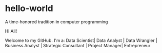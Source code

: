 # hello-world
A time-honored tradition in computer programming

Hi All!

Welcome to my GitHub. I'm a:
Data Scientist| Data Analyst | Data Wrangler | Business Analyst | Strategic Consultant | Project Manager| Entrepreneur
